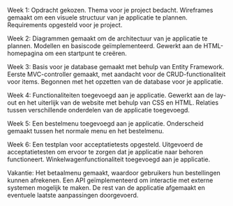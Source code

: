 Week 1: Opdracht gekozen. Thema voor je project bedacht. Wireframes gemaakt om een visuele structuur van je applicatie te plannen. Requirements opgesteld voor je project.

Week 2: Diagrammen gemaakt om de architectuur van je applicatie te plannen. Modellen en basiscode geïmplementeerd. Gewerkt aan de HTML-homepagina om een startpunt te creëren.

Week 3: Basis voor je database gemaakt met behulp van Entity Framework. Eerste MVC-controller gemaakt, met aandacht voor de CRUD-functionaliteit voor items. Begonnen met het opzetten van de database voor je applicatie.

Week 4: Functionaliteiten toegevoegd aan je applicatie. Gewerkt aan de lay-out en het uiterlijk van de website met behulp van CSS en HTML. Relaties tussen verschillende onderdelen van de applicatie toegevoegd.

Week 5: Een bestelmenu toegevoegd aan je applicatie. Onderscheid gemaakt tussen het normale menu en het bestelmenu.

Week 6: Een testplan voor acceptatietests opgesteld. Uitgevoerd de acceptatietesten om ervoor te zorgen dat je applicatie naar behoren functioneert. Winkelwagenfunctionaliteit toegevoegd aan je applicatie.

Vakantie: Het betaalmenu gemaakt, waardoor gebruikers hun bestellingen kunnen afrekenen. Een API geïmplementeerd om interactie met externe systemen mogelijk te maken. De rest van de applicatie afgemaakt en eventuele laatste aanpassingen doorgevoerd.
